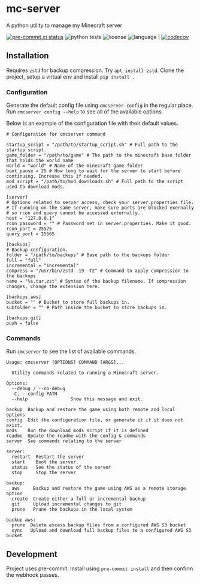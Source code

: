 # mc-server
A python utility to manage my Minecraft server

[![pre-commit.ci status](https://results.pre-commit.ci/badge/github/codyfinegan/mc-server/main.svg)](https://results.pre-commit.ci/latest/github/codyfinegan/mc-server/main) ![python tests](https://img.shields.io/github/actions/workflow/status/codyfinegan/mc-server/python-test.yml) ![license](https://img.shields.io/github/license/codyfinegan/mc-server) ![language](https://img.shields.io/github/languages/top/codyfinegan/mc-server) | [![codecov](https://codecov.io/gh/codyfinegan/mc-server/branch/main/graph/badge.svg?token=H0Q8D38QJP)](https://codecov.io/gh/codyfinegan/mc-server)

## Installation
Requires `zstd` for backup compression. Try `apt install zstd`.
Clone the project, setup a virtual env and install `pip install .`

### Configuration
Generate the default config file using `cmcserver config` in the regular place. Run `cmcserver config --help` to see all of the available options.

Below is an example of the configuration file with their default values.

[//]: # (config-start)
```
# Configuration for cmcserver command

startup_script = "/path/to/startup_script.sh" # Full path to the startup script.
game_folder = "/path/to/game" # The path to the minecraft base folder that holds the world_name
world = "world" # Name of the minecraft game folder
boot_pause = 25 # How long to wait for the server to start before continuing. Increase this if needed.
mod_script = "/path/to/mod_downloads.sh" # Full path to the script used to download mods.

[server]
# Options related to server access, check your server.properties file.
# If running on the same server, make sure ports are blocked exernally
# so rcon and query cannot be accessed externally.
host = "127.0.0.1"
rcon_password = "" # Password set in server.properties. Make it good.
rcon_port = 25575
query_port = 25565

[backups]
# Backup configuration.
folder = "/path/to/backups" # Base path to the backups folder
full = "full"
incremental = "incremental"
compress = "/usr/bin/zstd -19 -T2" # Command to apply compression to the backups
name = "%s.tar.zst" # Syntax of the backup filename. If compression changes, change the extension here.

[backups.aws]
bucket = "" # Bucket to store full backups in.
subfolder = "" # Path inside the bucket to store backups in.

[backups.git]
push = false
```
[//]: # (config-end)

### Commands
Run `cmcserver` to see the list of available commands.

[//]: # (command-start)
```
Usage: cmcserver [OPTIONS] COMMAND [ARGS]...

  Utility commands related to running a Minecraft server.

Options:
  --debug / --no-debug
  -C, --config PATH
  --help                Show this message and exit.

backup  Backup and restore the game using both remote and local options
config  Edit the configuration file, or generate it if it does not exist.
mods    Run the download mods script if it is defined
readme  Update the readme with the config & commands
server  See commands relating to the server

server:
  restart  Restart the server
  start    Boot the server.
  status   See the status of the server
  stop     Stop the server

backup:
  aws     Backup and restore the game using AWS as a remote storage option
  create  Create either a full or incremental backup
  git     Upload incremental changes to git
  prune   Prune the backups in the local system

backup aws:
  prune  Delete excess backup files from a configured AWS S3 bucket
  sync   Upload and download full backup files to a configured AWS S3 bucket
```
[//]: # (command-end)

## Development
Project uses pre-commit. Install using `pre-commit install` and then confirm the webhook passes.
